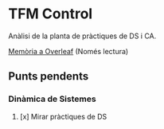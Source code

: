 # TFM Control

Anàlisi de la planta de pràctiques de DS i CA.

[Memòria a Overleaf](https://www.overleaf.com/read/nsjwhhqxvttr#c5d1a6) (Només lectura)

## Punts pendents
### Dinàmica de Sistemes
1. [x] Mirar pràctiques de DS

<!---
## Problemes base:

1. DS | Soroll excessiu en Kd
2. DS | Les condicions d’estabilitat teòriques no sempre quadren
3. DS | Control de posició (Tipus 1) amb consignes de >= 3V amb controlador P per a Kp baixos (1~2)
	- Error no nul, aixo no passava amb les plaques antigues i les targetes d’adquisició

## Problemes addicionals:

1. DS | En els moviments sobtats (Per exm: Canvi de posició objectiu) les masses del motor i del controlador es descompensen. - Arreglat
-->
